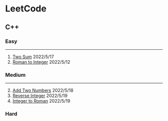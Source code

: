 # LeetCode

## C++

### Easy

---
1. [Two Sum](https://leetcode.com/problems/two-sum) 2022/5/17
13. [Roman to Integer](https://leetcode.com/problems/roman-to-integer) 2022/5/12

### Medium

---
2. [Add Two Numbers](https://leetcode.com/problems/add-two-numbers) 2022/5/18
7. [Reverse Integer](https://leetcode.com/problems/reverse-integer) 2022/5/19
12. [Integer to Roman](https://leetcode.com/problems/integer-to-roman) 2022/5/19

### Hard